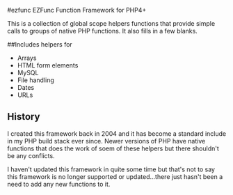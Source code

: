 #ezfunc
EZFunc Function Framework for PHP4+

This is a collection of global scope helpers functions that provide simple calls
to groups of native PHP functions. It also fills in a few blanks.

##Includes helpers for
* Arrays
* HTML form elements
* MySQL
* File handling
* Dates
* URLs

## History

I created this framework back in 2004 and it has become a standard include
in my PHP build stack ever since. Newer versions of PHP have native functions that
does the work of soem of these helpers but there shouldn't be any conflicts.

I haven't updated this framework in quite some time but that's not to say this
framework is no longer supported or updated...there just hasn't been a need to
add any new functions to it.